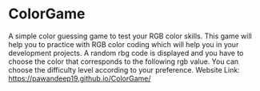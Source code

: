 # ColorGame
A simple color guessing game to test your RGB color skills. 
This game will help you to practice with RGB color coding which will help you in your development projects.
A random rbg code is displayed and you have to choose the color that corresponds to the following rgb value.
You can choose the difficulty level according to your preference.
Website Link:  https://pawandeep19.github.io/ColorGame/
